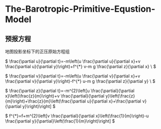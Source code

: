 # The-Barotropic-Primitive-Equstion-Model

## **预报方程**
  地图投影坐标下的正压原始方程组

$ \frac{\partial u}{\partial t}=-m\left(u \frac{\partial u}{\partial x}+v \frac{\partial u}{\partial y}\right)+f^{*} v-m g \frac{\partial z}{\partial x} \\ $

$ \frac{\partial v}{\partial t}=-m\left(u \frac{\partial v}{\partial x}+v \frac{\partial v}{\partial y}\right)-f^{*} u-m g \frac{\partial z}{\partial y} \\ $

$ \frac{\partial z}{\partial t}=-m^{2}\left[u \frac{\partial}{\partial x}\left(\frac{z}{m}\right)+v \frac{\partial}{\partial y}\left(\frac{z}{m}\right)+\frac{z}{m}\left(\frac{\partial u}{\partial x}+\frac{\partial v}{\partial y}\right)\right] $

$ f^{*}=f+m^{2}\left[v \frac{\partial}{\partial x}\left(\frac{1}{m}\right)-u \frac{\partial y}{\partial}\left(\frac{1}{m}\right)\right] $
